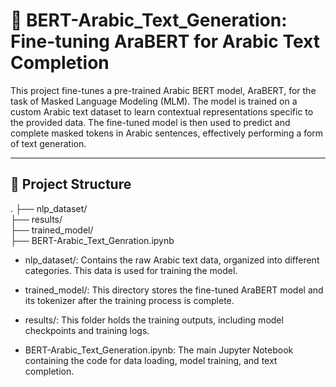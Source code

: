 # 📝 BERT-Arabic_Text_Generation: Fine-tuning AraBERT for Arabic Text Completion

This project fine-tunes a pre-trained Arabic BERT model, AraBERT, for the task of Masked Language Modeling (MLM). The model is trained on a custom Arabic text dataset to learn contextual representations specific to the provided data. The fine-tuned model is then used to predict and complete masked tokens in Arabic sentences, effectively performing a form of text generation.

---

## 📂 Project Structure

.
├── nlp_dataset/                 
├── results/                     
├── trained_model/               
├── BERT-Arabic_Text_Genration.ipynb


- nlp_dataset/: Contains the raw Arabic text data, organized into different categories. This data is used for training the model.

- trained_model/: This directory stores the fine-tuned AraBERT model and its tokenizer after the training process is complete.

- results/: This folder holds the training outputs, including model checkpoints and training logs.

- BERT-Arabic_Text_Generation.ipynb: The main Jupyter Notebook containing the code for data loading, model training, and text completion.
